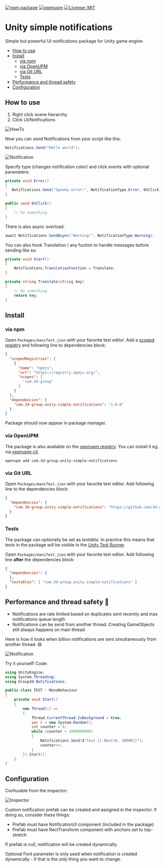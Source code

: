 [![npm package](https://img.shields.io/npm/v/com.3d-group.unity-simple-notifications)](https://www.npmjs.com/package/com.3d-group.unity-simple-notifications)
[![openupm](https://img.shields.io/npm/v/com.3d-group.unity-simple-notifications?label=openupm&registry_uri=https://package.openupm.com)](https://openupm.com/packages/com.3d-group.unity-simple-notifications/)
[![License: MIT](https://img.shields.io/badge/License-MIT-green.svg)](https://opensource.org/licenses/MIT)

# Unity simple notifications

Simple but powerful UI notifications package for Unity game engine.

- [How to use](#how-to-use)
- [Install](#install)
  - [via npm](#via-npm)
  - [via OpenUPM](#via-openupm)
  - [via Git URL](#via-git-url)
  - [Tests](#tests)
- [Performance and thread safety](#performance-and-thread-safety-rocket)
- [Configuration](#configuration)

<!-- toc -->

## How to use

1. Right click scene hierarchy
2. Click UI/Notifications

![HowTo](Documentation~/images/HowTo.png)

Now you can send Notifications from your script like this:
```c#
Notifications.Send("Hello world");
```

![Notification](Documentation~/images/SimpleShowCase.gif)

Specify type (changes notification color) and click events with optional parameters:
```c#
private void Error()
{
   Notifications.Send("Spooky error!", NotificationType.Error, OnClick);
}

public void OnClick()
{
    // Do something.
}
```
There is also async overload:
```c#
await Notifications.SendAsync("Warning!", NotificationType.Warning);
```

You can also hook Translation / any fuction to handle messages before sending like so:
```c#
private void Start()
{
    Notifications.TranslationFunction = Translate;
}

private string Translate(string key)
{
    // Do something.
    return key;
}
```

## Install

### via npm

Open `Packages/manifest.json` with your favorite text editor. Add a [scoped registry](https://docs.unity3d.com/Manual/upm-scoped.html) and following line to dependencies block:
```json
{
  "scopedRegistries": [
    {
      "name": "npmjs",
      "url": "https://registry.npmjs.org/",
      "scopes": [
        "com.3d-group"
      ]
    }
  ],
  "dependencies": {
    "com.3d-group.unity-simple-notifications": "1.0.0"
  }
}
```
Package should now appear in package manager.

### via OpenUPM

The package is also available on the [openupm registry](https://openupm.com/packages/com.3d-group.unity-simple-notifications). You can install it eg. via [openupm-cli](https://github.com/openupm/openupm-cli).

```
openupm add com.3d-group.unity-simple-notifications
```

### via Git URL

Open `Packages/manifest.json` with your favorite text editor. Add following line to the dependencies block:
```json
{
  "dependencies": {
    "com.3d-group.unity-simple-notifications": "https://github.com/3d-group/unity-simple-notifications.git"
  }
}
```

### Tests

The package can optionally be set as *testable*.
In practice this means that tests in the package will be visible in the [Unity Test Runner](https://docs.unity3d.com/2017.4/Documentation/Manual/testing-editortestsrunner.html).

Open `Packages/manifest.json` with your favorite text editor. Add following line **after** the dependencies block:
```json
{
  "dependencies": {
  },
  "testables": [ "com.3d-group.unity-simple-notifications" ]
}
```

## Performance and thread safety :rocket:

- Notifications are rate limited based on duplicates sent recently and max notifications queue length 
- Notifications can be send from another thread. Creating GameObjects still always happens on main thread

Here is how it looks when billion notifications are sent simultaneously from another thread: :smile:

![Notification](Documentation~/images/PerformanceShowCase.gif)

Try it yourself! Code:
```c#
using UnityEngine;
using System.Threading;
using Group3d.Notifications;

public class TEST : MonoBehaviour
{
    private void Start()
    {
        new Thread(() =>
        {
            Thread.CurrentThread.IsBackground = true;
            var r = new System.Random();
            int counter = 0;
            while (counter < 1000000000)
            {
                Notifications.Send($"Test {r.Next(0, 10000)}");
                counter++;
            }
        }).Start();
    }
}

```

## Configuration

Confurable from the inspector:

![Inspector](Documentation~/images/Inspector.png)

Custom notification prefab can be created and assigned in the inspector. If doing so, consider these things:
- Prefab must have NotificationUI component (included in the package)
- Prefab must have RectTransform component with anchors set to top-stretch

If prefab is null, notification will be created dynamically.

Optional Font parameter is only used when notification is created dynamically - if that is the only thing you want to change.
